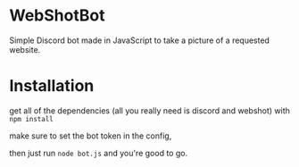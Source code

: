 # WebShotBot
Simple Discord bot made in JavaScript to take a picture of a requested website.
# Installation
get all of the dependencies (all you really need is discord and webshot) with ``npm install``

make sure to set the bot token in the config,

then just run ``node bot.js`` and you're good to go.
 
